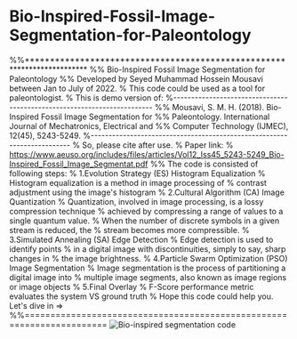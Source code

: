 # Bio-Inspired-Fossil-Image-Segmentation-for-Paleontology
%%************************************************************************
%% Bio-Inspired Fossil Image Segmentation for Paleontology
%% Developed by Seyed Muhammad Hossein Mousavi between Jan to July of 2022.
% This code could be used as a tool for paleontologist.
% This is demo version of:
%------------------------------------------------------------------------
%% Mousavi, S. M. H. (2018). Bio-Inspired Fossil Image Segmentation for 
%% Paleontology. International Journal of Mechatronics, Electrical and 
%% Computer Technology (IJMEC), 12(45), 5243-5249.
%------------------------------------------------------------------------
% So, please cite after use.
% Paper link:
% https://www.aeuso.org/includes/files/articles/Vol12_Iss45_5243-5249_Bio-Inspired_Fossil_Image_Segmentat.pdf
%% The code is consisted of following steps:
% 1.Evolution Strategy (ES) Histogram Equalization
% Histogram equalization is a method in image processing of
% contrast adjustment using the image's histogram
% 2.Cultural Algorithm (CA) Image Quantization
% Quantization, involved in image processing, is a lossy compression technique
% achieved by compressing a range of values to a single quantum value.
% When the number of discrete symbols in a given stream is reduced, the 
% stream becomes more compressible.
% 3.Simulated Annealing (SA) Edge Detection
% Edge detection is used to identify points 
% in a digital image with discontinuities, simply to say, sharp changes in 
% the image brightness.
% 4.Particle Swarm Optimization (PSO) Image Segmentation
% Image segmentation is the process of partitioning a digital image into
% multiple image segments, also known as image regions or image objects
% 5.Final Overlay
% F-Score performance metric evaluates the system VS ground truth
% Hope this code could help you. Let's dive in =>
%%======================================================================
![Bio-inspired segmentation code](https://user-images.githubusercontent.com/11339420/180235283-4741dbd7-4fb4-498b-ba52-5fe47005f914.jpg)
